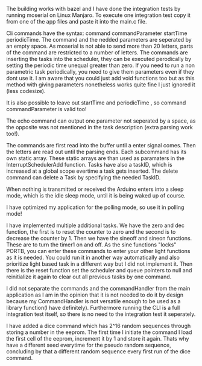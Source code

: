 The building works  with bazel and I have done the integration tests by running moserial on Linux Manjaro. To execute one integration test copy it from one of the app files and paste it into the main.c file.

Cli commands have the syntax: command commandParameter startTime periodicTime. The command and the nedded parameters are seperated by an empty space. As moserial is
not able to send more than 20 letters, parts of the command are restricted to a number of letters. The commands are inserting the tasks into the scheduler, they can be executed
perodically by setting the periodic time unequal greater than zero. If you need to run a non parametric task periodically, you need to give them parameters even if they dont use it.
I am aware that you could just add void functions too but as this method with giving parameters nonetheless works quite fine I just ignored it (less codesize).

It is also possible to leave out startTime and periodicTime , so command commandParameter is valid too!

The echo command can output one parameter not seperated by a space, as the opposite was not mentioned in the task description (extra parsing work too!).

The commands are first read into the buffer until a enter signal comes. Then the letters are read out until the parsing ends. Each subcommand has its own static array. These
static arrays are than used as paramaters in the InterruptSchedulerAdd function.
Tasks have also a taskID, which is increased at a global scope evertime a task gets inserted. The delete command can delete a Task by specifying the needed TaskID.

When nothing is transmitted or received the Arduino enters into a sleep mode, which is the idle sleep mode, until it is being waked up of course.

I have optimized my application for the polling mode, so use it in polling mode!

I have implemented multiple additional tasks. We have the zero and dec function, the first is to reset the counter to zero and the second is to decrease the counter by 1.
Then we have the sineoff and sineon functions. These are to turn the timer1 on and off. As the sine functions "locks" PORTB, you can enter these commands to enter your other light
functions as it is needed. You could run it in another way automatically and also prioritize light based task in a different way but I did not implement it.
Then there is the reset function set the scheduler and queue pointers to null and reinitialize it again to clear out all previous tasks by one command.

I did not separate the commands and the commandHandler from the main application as I am in the opinion that it is not needed to do it by design because my CommandHandler is not versatile enough to be used as a library function(I have definitely). Furthermore running the CLI is a full integration test itself, so there is no need to the integration test it seperately.

I have added a dice command which has 2^16 random sequences through storing a number in the eeprom. The first time I initiate the command I load the first cell of the eeprom, increment it by 1 and store it again. Thats why have
a different seed everytime for the pseudo random sequence, concluding by that a different random sequence every first run of the dice command.
